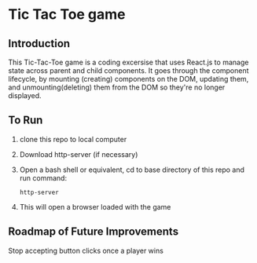# Tic Tac Toe game

## Introduction

This Tic-Tac-Toe game is a coding excersise that uses React.js to manage state across parent and child components.  It goes through the component lifecycle, by mounting (creating) components on the DOM, updating them, and unmounting(deleting) them from the DOM so they're no longer displayed.

## To Run

1. clone this repo to local computer
2. Download http-server (if necessary)
3. Open a bash shell or equivalent, cd to base directory of this repo and run command:

    ```http-server```
4. This will open a browser loaded with the game

## Roadmap of Future Improvements

Stop accepting button clicks once a player wins
